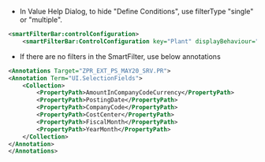 
- In Value Help Dialog, to hide "Define Conditions", use filterType "single" or "multiple". 
```xml
<smartFilterBar:controlConfiguration>
    <smartFilterBar:ControlConfiguration key="Plant" displayBehaviour="descriptionOnly" filterType="multiple"/>
```

- If there are no filters in the SmartFilter, use below annotations    
```xml
<Annotations Target="ZPR_EXT_PS_MAY20_SRV.PR">
<Annotation Term="UI.SelectionFields">
	<Collection>
		<PropertyPath>AmountInCompanyCodeCurrency</PropertyPath>
		<PropertyPath>PostingDate</PropertyPath>
		<PropertyPath>CompanyCode</PropertyPath>
		<PropertyPath>CostCenter</PropertyPath>
		<PropertyPath>FiscalMonth</PropertyPath>
		<PropertyPath>YearMonth</PropertyPath>
	</Collection>
</Annotation>
</Annotations>
